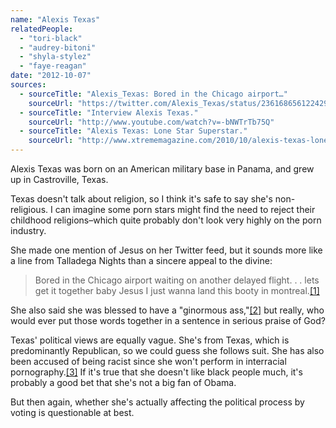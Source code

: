 ```yaml
---
name: "Alexis Texas"
relatedPeople:
  - "tori-black"
  - "audrey-bitoni"
  - "shyla-stylez"
  - "faye-reagan"
date: "2012-10-07"
sources:
  - sourceTitle: "Alexis_Texas: Bored in the Chicago airport…"
    sourceUrl: "https://twitter.com/Alexis_Texas/status/236168656122429440"
  - sourceTitle: "Interview Alexis Texas."
    sourceUrl: "http://www.youtube.com/watch?v=-bNWTrTb75Q"
  - sourceTitle: "Alexis Texas: Lone Star Superstar."
    sourceUrl: "http://www.xtrememagazine.com/2010/10/alexis-texas-lone-star-superstar/"
---
```


Alexis Texas was born on an American military base in Panama, and grew up in Castroville, Texas.

Texas doesn't talk about religion, so I think it's safe to say she's non-religious. I can imagine some porn stars might find the need to reject their childhood religions–which quite probably don't look very highly on the porn industry.

She made one mention of Jesus on her Twitter feed, but it sounds more like a line from Talladega Nights than a sincere appeal to the divine:

>Bored in the Chicago airport waiting on another delayed flight. . . lets get it together baby Jesus I just wanna land this booty in montreal.<a class="source-citation" href="https://twitter.com/Alexis_Texas/status/236168656122429440" title="Alexis_Texas: Bored in the Chicago airport…">[1]</a>

She also said she was blessed to have a "ginormous ass,"<a class="source-citation" href="http://www.youtube.com/watch?v=-bNWTrTb75Q" title="Interview Alexis Texas.">[2]</a> but really, who would ever put those words together in a sentence in serious praise of God?

Texas' political views are equally vague. She's from Texas, which is predominantly Republican, so we could guess she follows suit. She has also been accused of being racist since she won't perform in interracial pornography.<a class="source-citation" href="http://www.xtrememagazine.com/2010/10/alexis-texas-lone-star-superstar/" title="Alexis Texas: Lone Star Superstar.">[3]</a> If it's true that she doesn't like black people much, it's probably a good bet that she's not a big fan of Obama.

But then again, whether she's actually affecting the political process by voting is questionable at best.